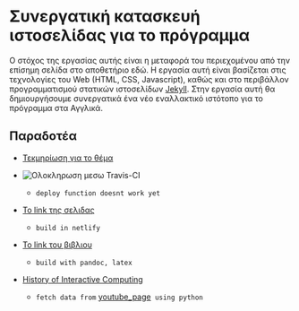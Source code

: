 # Συνεργατική κατασκευή ιστοσελίδας για το πρόγραμμα
Ο στόχος της εργασίας αυτής είναι η μεταφορά του περιεχομένου από την επίσημη σελίδα στο αποθετήριο εδώ. Η εργασία αυτή είναι βασίζεται στις τεχνολογίες του Web (HTML, CSS, Javascript), καθώς και στο περιβάλλον προγραμματισμού στατικών ιστοσελίδων [Jekyll](https://jekyllrb.com/docs/quickstart/). Στην εργασία αυτή θα δημιουργήσουμε συνεργατικά ένα νέο εναλλακτικό ιστότοπο για το πρόγραμμα στα Αγγλικά. 

## Παραδοτέα
* [Τεκμηρίωση για το θέμα](https://mmistakes.github.io/minimal-mistakes/)
* ![Ολοκληρωση μεσω Travis-CI](https://api.travis-ci.com/moya10/site.svg?branch=gh-pages)
    
    - `deploy function doesnt work yet`
* [Το link της σελιδας](https://upatras-hci.netlify.app)
    
    - `build in netlify`
* [Το link του βιβλιου](https://upatras-hci.netlify.app/text/book.pdf)
    
    - `build with pandoc, latex`
* [History of Interactive Computing](https://raw.githubusercontent.com/moya10/site/gh-pages/_data/timeline.json)
    
    - `fetch data from` [youtube_page](https://www.youtube.com/playlist?list=PL9WjA4M8MrTeyCAF2D93SRyu5GMWzabF3)` using python`
